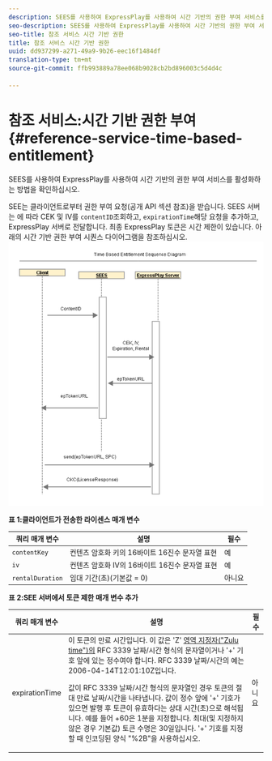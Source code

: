 ```yaml
---
description: SEES를 사용하여 ExpressPlay를 사용하여 시간 기반의 권한 부여 서비스를 활성화하는 방법을 확인하십시오.
seo-description: SEES를 사용하여 ExpressPlay를 사용하여 시간 기반의 권한 부여 서비스를 활성화하는 방법을 확인하십시오.
seo-title: 참조 서비스 시간 기반 권한
title: 참조 서비스 시간 기반 권한
uuid: dd937299-a271-49a9-9b26-eec16f1484df
translation-type: tm+mt
source-git-commit: ffb993889a78ee068b9028cb2bd896003c5d4d4c

---
```



# 참조 서비스:시간 기반 권한 부여 {#reference-service-time-based-entitlement}

SEES를 사용하여 ExpressPlay를 사용하여 시간 기반의 권한 부여 서비스를 활성화하는 방법을 확인하십시오.

SEE는 클라이언트로부터 권한 부여 요청(공개 API 섹션 참조)을 받습니다. SEES 서버는 에 따라 CEK 및 IV를 `contentID`조회하고, `expirationTime`해당 요청을 추가하고, ExpressPlay 서버로 전달합니다. 최종 ExpressPlay 토큰은 시간 제한이 있습니다. 아래의 시간 기반 권한 부여 시퀀스 다이어그램을 참조하십시오. ![](assets/fees-time-based.png)

**표 1:클라이언트가 전송한 라이센스 매개 변수**

| 쿼리 매개 변수 | 설명 | 필수 |
|---|---|---|
| `contentKey` | 컨텐츠 암호화 키의 16바이트 16진수 문자열 표현 | 예 |
| `iv` | 컨텐츠 암호화 IV의 16바이트 16진수 문자열 표현 | 예 |
| `rentalDuration` | 임대 기간(초)(기본값 = 0) | 아니요 |

**표 2:SEE 서버에서 토큰 제한 매개 변수 추가**

<table id="table_E979FAD7A61A4832A46667301939FAEB">  
 <thead> 
  <tr> 
   <th class="entry"> 쿼리 매개 변수 </th> 
   <th class="entry"> 설명 </th> 
   <th class="entry"> 필수 </th> 
  </tr> 
 </thead>
 <tbody> 
  <tr> 
   <td><span class="codeph"> expirationTime</span> </td> 
   <td>이 토큰의 만료 시간입니다. 이 값은 'Z' <a href="https://www.ietf.org/rfc/rfc3339.txt" format="html" type="external"> 영역 지정자("Zulu time")의</a> RFC 3339 날짜/시간 형식의 문자열이거나 '+' 기호 앞에 있는 정수여야 합니다. RFC 3339 날짜/시간의 예는 <span class="codeph"> 2006-04-14T12:01:10Z입니다</span>. <p>값이 RFC 3339 날짜/시간 형식의 문자열인 경우 토큰의 절대 만료 날짜/시간을 나타냅니다. 값이 정수 앞에 '+' 기호가 있으면 발행 후 토큰이 유효하다는 상대 시간(초)으로 해석됩니다. 예를 들어 <span class="codeph"> +60은</span> 1분을 지정합니다. 최대(및 지정하지 않은 경우 기본값) 토큰 수명은 30일입니다. '+' 기호를 지정할 때 인코딩된 양식 "%2B"을 사용하십시오. </p> </td> 
   <td> 아니요 </td> 
  </tr> 
 </tbody> 
</table>

